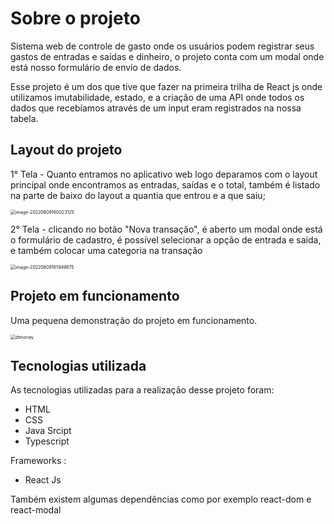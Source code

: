 # Sobre o projeto

Sistema web de controle de gasto onde os usuários podem registrar seus gastos de entradas e saídas e dinheiro, o projeto conta com um modal onde está nosso formulário de envio de dados.

Esse projeto é um dos que tive que fazer na primeira trilha de React js onde utilizamos imutabilidade, estado, e a criação de uma API onde todos os dados que recebíamos através de um input  eram registrados na nossa tabela.

## Layout do projeto

1° Tela - Quanto entramos no aplicativo web logo deparamos com o layout principal onde encontramos as entradas, saídas e o total, também é listado na parte de baixo do layout a quantia que entrou e a que saiu;  

<img src="C:\Users\marcos\AppData\Roaming\Typora\typora-user-images\image-20220609160023125.png" alt="image-20220609160023125" style="zoom:50%;" />



2° Tela - clicando no botão "Nova transação", é aberto um modal onde está o formulário de cadastro, é possível selecionar a opção de entrada e saída, e também colocar uma categoria na transação

<img src="C:\Users\marcos\AppData\Roaming\Typora\typora-user-images\image-20220609161949875.png" alt="image-20220609161949875" style="zoom:50%;" />



## Projeto em funcionamento

Uma pequena demonstração do projeto em funcionamento.

<img src="C:\Users\marcos\Desktop\Desenvolvimento WEB\rocketseat-ignite\Reactjs\gifs\dtmoney.gif" alt="dtmoney" style="zoom:50%;" />



## Tecnologias utilizada

As tecnologias utilizadas para a realização desse projeto foram:

- HTML
- CSS
- Java Srcipt
- Typescript



Frameworks :

- React Js



Também existem algumas dependências como por exemplo react-dom e react-modal



 